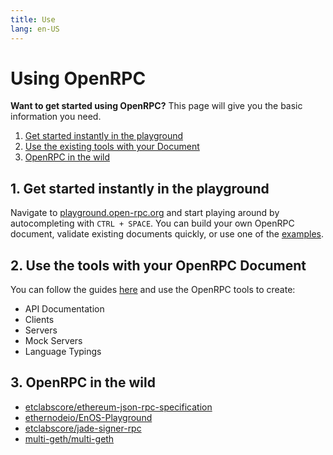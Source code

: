 ```yaml
---
title: Use
lang: en-US
---
```


# Using OpenRPC


<div class="featured">

  **Want to get started using OpenRPC?** This page will give you the basic information you need.

  1. [Get started instantly in the playground](#_1-Get-started-instantly-in-the-playground)
  2. [Use the existing tools with your Document](#_2-use-the-existing-tools-with-your-document)
  3. [OpenRPC in the wild](#_3-openrpc-in-the-wild)

</div>

## 1. Get started instantly in the playground

Navigate to [playground.open-rpc.org](https://playground.open-rpc.org) and start playing around by autocompleting with `CTRL + SPACE`. You can build your own OpenRPC document, validate existing documents quickly, or use one of the [examples](https://github.com/open-rpc/examples).

## 2. Use the tools with your OpenRPC Document
You can follow the guides [here](/developers/) and use the OpenRPC tools to create:
- API Documentation
- Clients
- Servers
- Mock Servers
- Language Typings

## 3. OpenRPC in the wild

- [etclabscore/ethereum-json-rpc-specification](https://github.com/etclabscore/ethereum-json-rpc-specification)
- [ethernodeio/EnOS-Playground](https://github.com/ethernodeio/EnOS-Playground)
- [etclabscore/jade-signer-rpc](https://github.com/etclabscore/jade-signer-rpc)
- [multi-geth/multi-geth](https://github.com/multi-geth/multi-geth#openrpc-discovery)